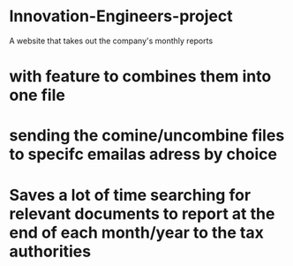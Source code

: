 # Innovation-Engineers-project
A website that takes out the company's monthly reports 
# with feature to combines them into one file 
# sending the comine/uncombine files to specifc emailas adress by choice
# Saves a lot of time searching for relevant documents to report at the end of each month/year to the tax authorities
